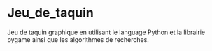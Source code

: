 # Jeu_de_taquin
Jeu de taquin graphique en utilisant le language Python et la librairie pygame ainsi que les algorithmes de recherches.
